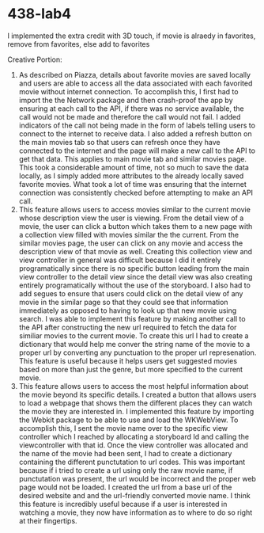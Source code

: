 # 438-lab4

I implemented the extra credit with 3D touch, if movie is alraedy in favorites, remove from favorites, else add to favorites

Creative Portion:

1.  As described on Piazza, details about favorite movies are saved locally and users are able to access all the data associated with each favorited movie without internet connection. To accomplish this, I first had to import the the Network package and then crash-proof the app by ensuring at each call to the API, if there was no service available, the call would not be made and therefore the call would not fail. I added indicators of the call not being made in the form of labels telling users to connect to the internet to receive data. I also added a refresh button on the main movies tab so that users can refresh once they have connected to the internet and the page will make a new call to the API to get that data. This applies to main movie tab and similar movies page. This took a considerable amount of time, not so much to save the data locally, as I simply added more attributes to the already locally saved favorite movies. What took a lot of time was ensuring that the internet connection was consistently checked before attempting to make an API call.
2. This feature allows users to access movies similar to the current movie whose description view the user is viewing. From the detail view of a movie, the user can click a button which takes them to a new page with a collection view filled with movies similar the the current. From the similar movies page, the user can click on any movie and access the description view of that movie as well. Creating this collection view and view controller in general was difficult because I did it entirely programatically since there is no specific button leading from the main view controller to the detail view since the detail view was also creating entirely programatically without the use of the storyboard. I also had to add segues to ensure that users could click on the detail view of any movie in the similar page so that they could see that information immediately as opposed to having to look up that new movie using search. I was able to implement this feature by making another call to the API after constructing the new url required to fetch the data for similiar movies to the current movie. To create this url I had to create a dictionary that would help me conver the string name of the movie to a proper url by converting any punctuation to the proper url represenation. This feature is useful because it helps users get suggested movies based on more than just the genre, but more specified to the current movie.
3. This feature allows users to access the most helpful information about the movie beyond its specific details. I created a button that allows users to load a webpage that shows them the different places they can watch the movie they are interested in. I implemented this feature by importing the Webkit package to be able to use and load the WKWebView.  To accomplish this, I sent the movie name over to the specific view controller which I reached by allocating a storyboard Id and calling the viewcontroller with that id. Once the view controller was allocated and the name of the movie had been sent, I had to create a dictionary containing the different punctutation to url codes. This was important because if i tried to create a url using only the raw movie name, if punctutation was present, the url would be incorrect and the proper web page would not be loaded. I created the url from a base url of the desired website and and the url-friendly converted movie name. I think this feature is incredibly useful because if a user is interested in watching a movie, they now have information as to where to do so right at their fingertips.
